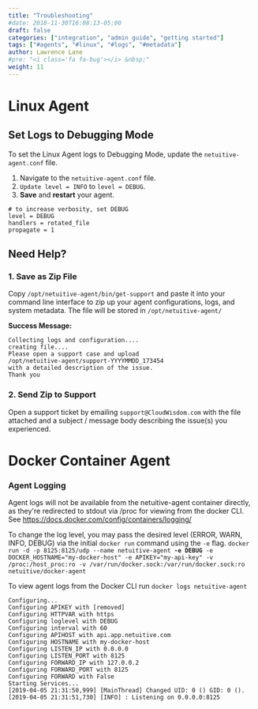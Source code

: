 ```yaml
---
title: "Troubleshooting"
#date: 2018-11-30T16:08:13-05:00
draft: false
categories: ["integration", "admin guide", "getting started"]
tags: ["#agents", "#linux", "#logs", "#metadata"]
author: Lawrence Lane
#pre: "<i class='fa fa-bug'></i> &nbsp;"
weight: 11
---
```

# Linux Agent
##  Set Logs to Debugging Mode
To set the Linux Agent logs to Debugging Mode, update the `netuitive-agent.conf` file.

1. Navigate to the `netuitive-agent.conf` file.
2. `Update level = INFO` to `level = DEBUG`.
3. **Save** and **restart** your agent.

```
# to increase verbosity, set DEBUG
level = DEBUG
handlers = rotated_file
propagate = 1
```

## Need Help?
### 1. Save as Zip File

Copy `/opt/netuitive-agent/bin/get-support` and paste it into your command line interface to zip up your agent configurations, logs, and system metadata. The file will be stored in `/opt/netuitive-agent/`

**Success Message:**
```
Collecting logs and configuration....
creating file....
Please open a support case and upload
/opt/netuitive-agent/support-YYYYMMDD_173454
with a detailed description of the issue.
Thank you
```

### 2. Send Zip to Support

 Open a support ticket by emailing `support@CloudWisdom.com` with the file attached and a subject / message body describing the issue(s) you experienced.


# Docker Container Agent
### Agent Logging
Agent logs will not be available from the netuitive-agent container directly, as they're redirected to stdout via /proc for viewing from the docker CLI. See https://docs.docker.com/config/containers/logging/

To change the log level, you may pass the desired level (ERROR, WARN, INFO, DEBUG) via the initial `docker run` command using the `-e` flag.
`docker run -d -p 8125:8125/udp --name netuitive-agent `**`-e DEBUG`**` -e DOCKER_HOSTNAME="my-docker-host" -e APIKEY="my-api-key" -v /proc:/host_proc:ro -v /var/run/docker.sock:/var/run/docker.sock:ro netuitive/docker-agent`


To view agent logs from the Docker CLI run `docker logs netuitive-agent`
```
Configuring...
Configuring APIKEY with [removed]
Configuring HTTPVAR with https
Configuring loglevel with DEBUG
Configuring interval with 60
Configuring APIHOST with api.app.netuitive.com
Configuring HOSTNAME with my-docker-host
Configuring LISTEN_IP with 0.0.0.0
Configuring LISTEN_PORT with 8125
Configuring FORWARD_IP with 127.0.0.2
Configuring FORWARD_PORT with 8125
Configuring FORWARD with False
Starting Services...
[2019-04-05 21:31:50,999] [MainThread] Changed UID: 0 () GID: 0 ().
[2019-04-05 21:31:51,730] [INFO] : Listening on 0.0.0.0:8125
```
